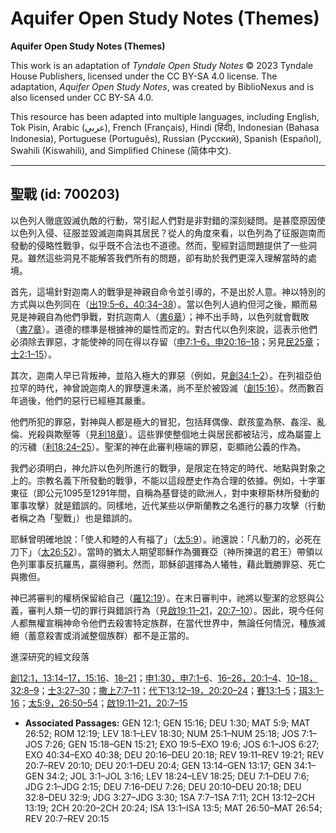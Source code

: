 # Aquifer Open Study Notes (Themes)

**Aquifer Open Study Notes (Themes)**

This work is an adaptation of *Tyndale Open Study Notes* © 2023 Tyndale House Publishers, licensed under the CC BY\-SA 4\.0 license. The adaptation, *Aquifer Open Study Notes*, was created by BiblioNexus and is also licensed under CC BY\-SA 4\.0\.

This resource has been adapted into multiple languages, including English, Tok Pisin, Arabic (عربي), French (Français), Hindi (हिंदी), Indonesian (Bahasa Indonesia), Portuguese (Português), Russian (Русский), Spanish (Español), Swahili (Kiswahili), and Simplified Chinese (简体中文).



--------------------------------

## 聖戰 (id: 700203)

以色列人徹底毀滅仇敵的行動，常引起人們對是非對錯的深刻疑問。是甚麼原因使以色列入侵、征服並毀滅迦南與其居民？從人的角度來看，以色列為了征服迦南而發動的侵略性戰爭，似乎既不合法也不道德。然而，聖經對這問題提供了一些洞見。雖然這些洞見不能解答我們所有的問題，卻有助於我們更深入理解當時的處境。

首先，這場針對迦南人的戰爭是神親自命令並引導的，不是出於人意。神以特別的方式與以色列同在（[出19:5–6，](https://ref.ly/Exod19:5-Exod19:6)[40:34–38](https://ref.ly/Exod40:34-Exod40:38)）。當以色列人過約但河之後，顯而易見是神親自為他們爭戰，對抗迦南人（[書6章](https://ref.ly/Josh6:1-Josh6:27)）；神不出手時，以色列就會戰敗（[書7章](https://ref.ly/Josh7:1-Josh7:26)）。道德的標準是根據神的屬性而定的。對古代以色列來說，這表示他們必須除去罪惡，才能使神的同在得以存留（[申7:1–6，](https://ref.ly/Deut7:1-Deut7:6)[申20:16–18](https://ref.ly/Deut20:16-Deut20:18)；另見[民25章](https://ref.ly/Num25:1-Num25:18)；[士2:1–15](https://ref.ly/Judg2:1-Judg2:15)）。

其次，迦南人早已背叛神，並陷入極大的罪惡（例如，見[創34:1–2](https://ref.ly/Gen34:1-Gen34:2)）。在列祖亞伯拉罕的時代，神曾說迦南人的罪孽還未滿，尚不至於被毀滅（[創15:16](https://ref.ly/Gen15:16)）。然而數百年過後，他們的惡行已經極其嚴重。

他們所犯的罪惡，對神與人都是極大的冒犯，包括拜偶像、獻孩童為祭、姦淫、亂倫、兇殺與欺壓等（見[利18章](https://ref.ly/Lev18:1-Lev18:30)）。這些罪使整個地土與居民都被玷污，成為屬靈上的污穢（[利18:24–25](https://ref.ly/Lev18:24-Lev18:25)）。聖潔的神在此審判極端的罪惡，彰顯祂公義的作為。

我們必須明白，神允許以色列所進行的戰爭，是限定在特定的時代、地點與對象之上的。宗教名義下所發動的戰爭，不能以這段歷史作為合理的依據。例如，十字軍東征（即公元1095至1291年間，自稱為基督徒的歐洲人，對中東穆斯林所發動的軍事攻擊）就是錯誤的。同樣地，近代某些以伊斯蘭教之名進行的暴力攻擊（行動者稱之為「聖戰」）也是錯誤的。

耶穌曾明確地說：「使人和睦的人有福了」（[太5:9](https://ref.ly/Matt5:9)）。祂還說：「凡動刀的，必死在刀下」（[太26:52](https://ref.ly/Matt26:52)）。當時的猶太人期望耶穌作為彌賽亞（神所揀選的君王）帶領以色列軍事反抗羅馬，贏得勝利。然而，耶穌卻選擇為人犧牲，藉此戰勝罪惡、死亡與撒但。

神已將審判的權柄保留給自己（[羅12:19](https://ref.ly/Rom12:19)）。在末日審判中，祂將以聖潔的忿怒與公義，審判人類一切的罪行與錯誤行為（見[啟19:11–21](https://ref.ly/Rev19:11-Rev19:21)，[20:7–10](https://ref.ly/Rev20:7-Rev20:10)）。因此，現今任何人都無權宣稱神命令他們去殺害特定族群，在當代世界中，無論任何情況，種族滅絕（蓄意殺害或消滅整個族群）都不是正當的。

進深研究的經文段落

[創12:1，](https://ref.ly/Gen12:1)[13:14–17，](https://ref.ly/Gen13:14-Gen13:17)[15:16](https://ref.ly/Gen15:16)、[18–21](https://ref.ly/Gen15:18-Gen15:21)；[申1:30，](https://ref.ly/Deut1:30)[申7:1–6](https://ref.ly/Deut7:1-Deut7:6)、[16–26，](https://ref.ly/Deut7:16-Deut7:26)[20:1–4](https://ref.ly/Deut20:1-Deut20:4)、[10–18，](https://ref.ly/Deut20:10-Deut20:18)[32:8–9](https://ref.ly/Deut32:8-Deut32:9)；[士3:27–30](https://ref.ly/Judg3:27-Judg3:30)；[撒上7:7–11](https://ref.ly/1Sam7:7-1Sam7:11)；[代下13:12–19，](https://ref.ly/2Chr13:12-2Chr13:19)[20:20–24](https://ref.ly/2Chr20:20-2Chr20:24)；[賽13:1–5](https://ref.ly/Isa13:1-Isa13:5)；[珥3:1–16](https://ref.ly/Joel3:1-Joel3:16)；[太5:9，](https://ref.ly/Matt5:9)[26:50–54](https://ref.ly/Matt26:50-Matt26:54)；[啟19:11–21，](https://ref.ly/Rev19:11-Rev19:21)[20:7–15](https://ref.ly/Rev20:7-Rev20:15)

* **Associated Passages:** GEN 12:1; GEN 15:16; DEU 1:30; MAT 5:9; MAT 26:52; ROM 12:19; LEV 18:1–LEV 18:30; NUM 25:1–NUM 25:18; JOS 7:1–JOS 7:26; GEN 15:18–GEN 15:21; EXO 19:5–EXO 19:6; JOS 6:1–JOS 6:27; EXO 40:34–EXO 40:38; DEU 20:16–DEU 20:18; REV 19:11–REV 19:21; REV 20:7–REV 20:10; DEU 20:1–DEU 20:4; GEN 13:14–GEN 13:17; GEN 34:1–GEN 34:2; JOL 3:1–JOL 3:16; LEV 18:24–LEV 18:25; DEU 7:1–DEU 7:6; JDG 2:1–JDG 2:15; DEU 7:16–DEU 7:26; DEU 20:10–DEU 20:18; DEU 32:8–DEU 32:9; JDG 3:27–JDG 3:30; 1SA 7:7–1SA 7:11; 2CH 13:12–2CH 13:19; 2CH 20:20–2CH 20:24; ISA 13:1–ISA 13:5; MAT 26:50–MAT 26:54; REV 20:7–REV 20:15

